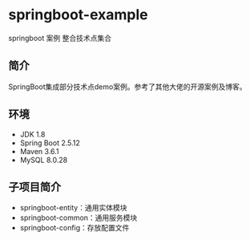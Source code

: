 # springboot-example
springboot 案例 整合技术点集合

## 简介

SpringBoot集成部分技术点demo案例。参考了其他大佬的开源案例及博客。

## 环境

- JDK 1.8
- Spring Boot 2.5.12
- Maven 3.6.1
- MySQL 8.0.28

## 子项目简介

- springboot-entity：通用实体模块
- springboot-common：通用服务模块
- springboot-config：存放配置文件
